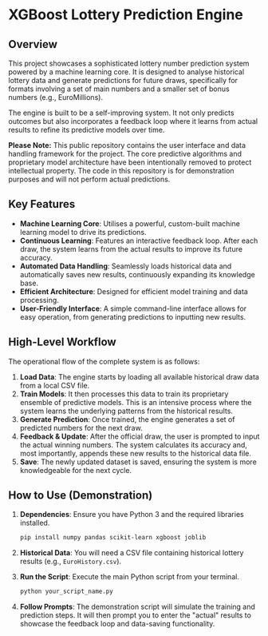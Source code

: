 # XGBoost Lottery Prediction Engine

## Overview

This project showcases a sophisticated lottery number prediction system powered by a machine learning core. It is designed to analyse historical lottery data and generate predictions for future draws, specifically for formats involving a set of main numbers and a smaller set of bonus numbers (e.g., EuroMillions).

The engine is built to be a self-improving system. It not only predicts outcomes but also incorporates a feedback loop where it learns from actual results to refine its predictive models over time.

**Please Note:** This public repository contains the user interface and data handling framework for the project. The core predictive algorithms and proprietary model architecture have been intentionally removed to protect intellectual property. The code in this repository is for demonstration purposes and will not perform actual predictions.

## Key Features

* **Machine Learning Core**: Utilises a powerful, custom-built machine learning model to drive its predictions.
* **Continuous Learning**: Features an interactive feedback loop. After each draw, the system learns from the actual results to improve its future accuracy.
* **Automated Data Handling**: Seamlessly loads historical data and automatically saves new results, continuously expanding its knowledge base.
* **Efficient Architecture**: Designed for efficient model training and data processing.
* **User-Friendly Interface**: A simple command-line interface allows for easy operation, from generating predictions to inputting new results.

## High-Level Workflow

The operational flow of the complete system is as follows:

1.  **Load Data**: The engine starts by loading all available historical draw data from a local CSV file.
2.  **Train Models**: It then processes this data to train its proprietary ensemble of predictive models. This is an intensive process where the system learns the underlying patterns from the historical results.
3.  **Generate Prediction**: Once trained, the engine generates a set of predicted numbers for the next draw.
4.  **Feedback & Update**: After the official draw, the user is prompted to input the actual winning numbers. The system calculates its accuracy and, most importantly, appends these new results to the historical data file.
5.  **Save**: The newly updated dataset is saved, ensuring the system is more knowledgeable for the next cycle.

## How to Use (Demonstration)

1.  **Dependencies**: Ensure you have Python 3 and the required libraries installed.
    ```bash
    pip install numpy pandas scikit-learn xgboost joblib
    ```

2.  **Historical Data**: You will need a CSV file containing historical lottery results (e.g., `EuroHistory.csv`).

3.  **Run the Script**: Execute the main Python script from your terminal.
    ```bash
    python your_script_name.py
    ```

4.  **Follow Prompts**: The demonstration script will simulate the training and prediction steps. It will then prompt you to enter the "actual" results to showcase the feedback loop and data-saving functionality.

